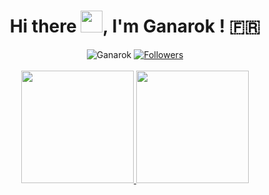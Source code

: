 

<h1 align="center">
    Hi there <img src="https://media.giphy.com/media/hvRJCLFzcasrR4ia7z/giphy.gif" width="35" />, I'm Ganarok ! 🇫🇷
</h1>

<div align="center">
<img src="https://komarev.com/ghpvc/?username=ganarok&color=ffd900&style=flat-square" alt="Ganarok" />

<a href="https://github.com/Pepyn0?tab=followers">
    <img src="https://img.shields.io/github/followers/Ganarok?style=social" alt="Followers" />
</a>
</div>

</br>

<div align="center">
        <a href="https://github.com/ganarok">
            <img height="180em" src="https://github-readme-stats-eight-theta.vercel.app/api?username=ganarok&show_icons=true&theme=highcontrast&include_all_commits=true&count_private=true" />
            <img height="180em" src="https://github-readme-stats-eight-theta.vercel.app/api/top-langs/?username=ganarok&layout=compact&langs_count=8&theme=highcontrast&include_all_commits=true&count_private=true" />
        </a>
</div>
